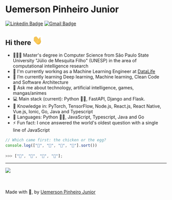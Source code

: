 # Uemerson Pinheiro Junior
[![Linkedin Badge](https://img.shields.io/badge/-uemerson-blue?style=flat-square&logo=Linkedin&logoColor=white&link=https://www.linkedin.com/in/uemerson-pinheiro-junior-953a38170/)](https://www.linkedin.com/in/uemerson-pinheiro-junior-953a38170/)
[![Gmail Badge](https://img.shields.io/badge/-uemersonpinheirojunior@gmail.com-c14438?style=flat-square&logo=Gmail&logoColor=white&link=mailto:uemersonpinheirojunior@gmail.com)](mailto:uemersonpinheirojunior@gmail.com)


## Hi there <img src="https://raw.githubusercontent.com/uemerson/uemerson/master/gifs/wave.gif" width="30px" height="30px">

- 👨🏻‍🎓 Master's degree in Computer Science from São Paulo State University "Júlio de Mesquita Filho" (UNESP) in the area of computational intelligence research
- 🔭 I'm currently working as a Machine Learning Engineer at [DataLife](https://www.datalife.ai/)
- 🌱 I’m currently learning Deep learning, Machine learning, Clean Code and Software Architecture
- 💬 Ask me about technology, artificial intelligence, games, mangas/animes
- :computer: Main stack (current): Python 💙💛, FastAPI, Django and Flask.
- 📖 Knowledge in: PyTorch, TensorFlow, Node.js, React.js, React Native, Vue.js, Ionic, Go, Java and Typescript
- 🚀 Languages: Python 💙💛, JavaScript, Typescript, Java and Go
- ⚡ Fun fact: I once answered the world's oldest question with a single line of JavaScript

```javascript
// Which came first: the chicken or the egg?
console.log(["🥚", "🐣", "🐥", "🐔"].sort())

>>> ["🐔", "🐣", "🐥", "🥚"];
```

<hr>

<div align="left">
  <a href="https://github.com/Uemerson">
    <img height="150em" src="https://github-readme-stats.vercel.app/api?username=Uemerson&show_icons=true&theme=dracula&include_all_commits=true&count_private=true" />
  </a>
</div>

<br />
<br />

Made with 💙, by <a href="https://github.com/Uemerson">Uemerson Pinheiro Junior</a>
